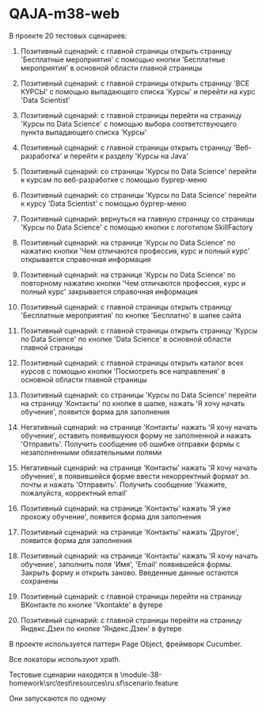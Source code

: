 # QAJA-m38-web

В проекте 20 тестовых сценариев:

1. Позитивный сценарий: с главной страницы открыть страницу 'Бесплатные мероприятия' с помощью кнопки 'Бесплатные мероприятия' в основной области главной страницы

2. Позитивный сценарий: с главной страницы открыть страницу 'ВСЕ КУРСЫ' с помощью выпадающего списка 'Курсы' и перейти на курс 'Data Scientist'

3. Позитивный сценарий: с главной страницы перейти на страницу 'Курсы по Data Science' с помощью выбора соответствующего пункта выпадающего списка 'Курсы'

4. Позитивный сценарий: с главной страницы открыть страницу 'Веб-разработка' и перейти к разделу 'Курсы на Java'

5. Позитивный сценарий: со страницы 'Курсы по Data Science' перейти к курсам по веб-разработке с помощью бургер-меню

6. Позитивный сценарий: со страницы 'Курсы по Data Science' перейти к курсу 'Data Scientist' с помощью бургер-меню

7. Позитивный сценарий: вернуться на главную страницу со страницы 'Курсы по Data Science' с помощью кнопки с логотипом SkillFactory

8. Позитивный сценарий: на странице 'Курсы по Data Science' по нажатию кнопки 'Чем отличаются профессия, курс и полный курс' открывается справочная информация 

9. Позитивный сценарий: на странице 'Курсы по Data Science' по повторному нажатию кнопки 'Чем отличаются профессия, курс и полный курс' закрывается справочная информация 

10. Позитивный сценарий: с главной страницы открыть страницу 'Бесплатные мероприятия' по кнопке 'Бесплатно' в шапке сайта

11. Позитивный сценарий: с главной страницы открыть страницу 'Курсы по Data Science' по кнопке 'Data Science' в основной области главной страницы

12. Позитивный сценарий: с главной страницы открыть каталог всех курсов с помощью кнопки 'Посмотреть все направления' в основной области главной страницы

13. Позитивный сценарий: со страницы 'Курсы по Data Science' перейти на страницу 'Контакты' по кнопке в шапке, нажать 'Я хочу начать обучение', появится форма для заполнения

14. Негативный сценарий: на странице 'Контакты' нажать 'Я хочу начать обучение', оставить появившуюся форму не заполненной и нажать 'Отправить'. Получить сообщение об ошибке отправки формы с незаполненными обязательными полями

15. Негативный сценарий: на странице 'Контакты' нажать 'Я хочу начать обучение', в появившейся форме ввести некорректный формат эл. почты и нажать 'Отправить'. Получить сообщение 'Укажите, пожалуйста, корректный email'

16. Позитивный сценарий: на странице 'Контакты' нажать 'Я уже прохожу обучение', появится форма для заполнения

17. Позитивный сценарий: на странице 'Контакты' нажать 'Другое', появится форма для заполнения

18. Позитивный сценарий: на странице 'Контакты' нажать 'Я хочу начать обучение', заполнить поля 'Имя', 'Email' появившейся формы. Закрыть форму и открыть заново. Введенные данные остаются сохранены

19. Позитивный сценарий: с главной страницы перейти на страницу ВКонтакте по кнопке 'Vkontakte' в футере

20. Позитивный сценарий: с главной страницы перейти на страницу Яндекс.Дзен по кнопке 'Яндекс.Дзен' в футере

В проекте используется паттерн Page Object, фреймворк Cucumber.

Все локаторы используют xpath.

Тестовые сценарии находятся в \module-38-homework\src\test\resources\ru.sf\scenario.feature

Они запускаются по одному
